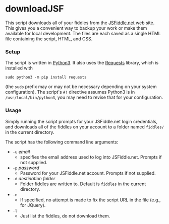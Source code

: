 downloadJSF
===========

This script downloads all of your fiddles from the [JSFiddle.net](https://jsfiddle.net) web site. 
This gives you a convenient way to backup your work or make them available for local development.
The files are each saved as a single HTML file containing the script, HTML, and CSS.

### Setup

The script is written in [Python3](https://www.python.org). It also uses the [Requests](https://docs.python-requests.org/en/master/)
library, which is installed with

    sudo python3 -m pip install requests

(the `sudo` prefix may or may not be necessary depending on your system configuration). The script's `#!` directive assumes Python3 is in `/usr/local/bin/python3`, you may need to revise that for your configuration.

### Usage

Simply running the script prompts for your JSFiddle.net login credentials, and downloads all of the fiddles on your account to a folder named `fiddles/` in the current directory.

The script has the following command line arguments:

* `-u` _email_ 
    * specifies the email address used to log into JSFiddle.net. Prompts if not supplied.
* `-p` _password_
    * Password for your JSFiddle.net account. Prompts if not supplied.
* `-d` _destination folder_
    * Folder fiddles are written to. Default is `fiddles` in the current directory.
* `-n`
    * If specified, no attempt is made to fix the script URL in the file (e.g., for JQuery).
* `-l`
    * Just list the fiddles, do not download them.

